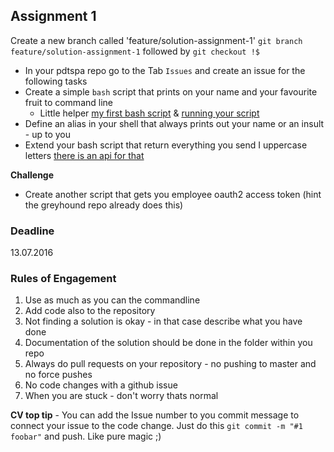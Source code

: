 ## Assignment 1
Create a new branch called 'feature/solution-assignment-1' `git branch feature/solution-assignment-1` followed by `git checkout !$`

* In your pdtspa repo go to the Tab `Issues` and create an issue for the following tasks
* Create a simple `bash` script that prints on your name and your favourite fruit to command line
  * Little helper [my first bash script](http://www.linuxcommand.org/wss0010.php) & [running your script](http://askubuntu.com/questions/229589/how-to-make-a-file-e-g-a-sh-script-executable-so-it-can-be-ran-from-termina)
* Define an alias in your shell that always prints out your name or an insult - up to you
* Extend your bash script that return everything you send I uppercase letters [there is an api for that](http://shoutcloud.io/)

**Challenge**
* Create another script that gets you employee oauth2 access token (hint the greyhound repo already does this)

### Deadline
13.07.2016

### Rules of Engagement
1. Use as much as you can the commandline
2. Add code also to the repository
3. Not finding a solution is okay - in that case describe what you have done
4. Documentation of the solution should be done in the folder within you repo
5. Always do pull requests on your repository - no pushing to master and no force pushes
6. No code changes with a github issue
7. When you are stuck - don't worry thats normal

**CV top tip** - You can add the Issue number to you commit message to connect your issue to the code change. Just do this `git commit -m "#1 foobar"` and push. Like pure magic ;)
